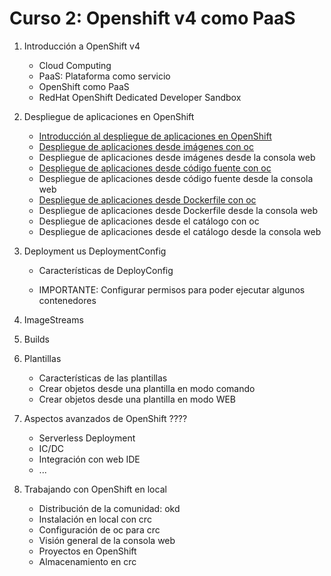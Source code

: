 # Curso 2: Openshift v4 como PaaS

1. Introducción a OpenShift v4
	* Cloud Computing
	* PaaS: Plataforma como servicio
	* OpenShift como PaaS
	* RedHat OpenShift Dedicated Developer Sandbox

2. Despliegue de aplicaciones en OpenShift
	* [Introducción al despliegue de aplicaciones en OpenShift](modulo2/introduccion.md)
	* [Despliegue de aplicaciones desde imágenes con oc](modulo2/imagen.md)
	* Despliegue de aplicaciones desde imágenes desde la consola web
	* [Despliegue de aplicaciones desde código fuente con oc](modulo2/codigo.md	)
	* Despliegue de aplicaciones desde código fuente desde la consola web
	* [Despliegue de aplicaciones desde Dockerfile con oc](modulo2/dockerfile.md)
	* Despliegue de aplicaciones desde Dockerfile desde la consola web
	* Despliegue de aplicaciones desde el catálogo con oc
	* Despliegue de aplicaciones desde el catálogo desde la consola web

3. Deployment us DeploymentConfig
	* Características de DeployConfig
	
	* IMPORTANTE: Configurar permisos para poder ejecutar algunos contenedores


5. ImageStreams
6. Builds

7. Plantillas

	* Características de las plantillas
	* Crear objetos desde una plantilla en modo comando
	* Crear objetos desde una plantilla en modo WEB

8. Aspectos avanzados de OpenShift ????
	
	* Serverless Deployment 
	* IC/DC
	* Integración con web IDE
	* ...
		
2. Trabajando con OpenShift en local
	* Distribución de la comunidad: okd
	* Instalación en local con crc
	* Configuración de oc para crc
	* Visión general de la consola web
	* Proyectos en OpenShift
	* Almacenamiento en crc




	
